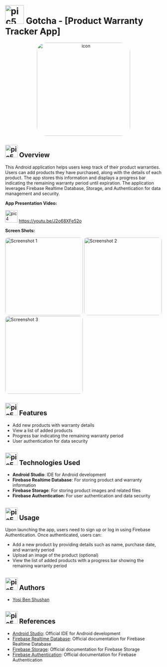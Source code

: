 <h1><img src="https://github.com/YosiBs/Gotcha-App/assets/105666011/aa91d3ec-0d48-4e86-a87f-045392bd9d8f" alt=pic5 width="60" height="60"> Gotcha - [Product Warranty Tracker App]</h1>



<p align= center>
  <img src="https://github.com/YosiBs/Gotcha-App/assets/105666011/2c909735-e55e-4038-9cf9-81795753a701" alt="icon" width="300" style="border-radius: 30px;">
</p>

<h2><img src="https://github.com/YosiBs/Gotcha-App/assets/105666011/558f0957-6604-47a4-a202-66a02a2835e7" alt=pic5 width="40" height="40"> Overview</h2>
<p>This Android application helps users keep track of their product warranties. Users can add products they have purchased, along with the details of each product. The app stores this information and displays a progress bar indicating the remaining warranty period until expiration. The application leverages Firebase Realtime Database, Storage, and Authentication for data management and security.</p>

<p><strong>App Presentation Video:</strong></p>

<img src="https://github.com/YosiBs/Pokemon-Escape-Mobile-Game/assets/105666011/6d846434-ee90-420d-83a4-f6d86066bb71" alt="pic4" width="40" height="40"> https://youtu.be/J2o68XFe52o

<p><strong>Screen Shots:</strong></p>


<img src="https://github.com/YosiBs/Gotcha-App/assets/105666011/9c66fe0e-648a-4525-8d06-24e7033e4d53" alt="Screenshot 1" width="250" style="border-radius: 10px;">
<img src="https://github.com/YosiBs/Gotcha-App/assets/105666011/fdb4c3ed-b64a-41b6-8866-d28f486ab442" alt="Screenshot 2" width="250" style="border-radius: 10px;">
<img src="https://github.com/YosiBs/Gotcha-App/assets/105666011/43f3d552-c5cf-47b8-8a2f-2631560d9b70" alt="Screenshot 3" width="250" style="border-radius: 10px;">


<h2><img src="https://github.com/YosiBs/Pokemon-Escape-Mobile-Game/assets/105666011/008a508e-5484-46ba-be36-ac359d603f01" alt=pic5 width="40" height="40"> Features</h2>
<ul>
    <li>Add new products with warranty details</li>
    <li>View a list of added products</li>
    <li>Progress bar indicating the remaining warranty period</li>
    <li>User authentication for data security</li>
</ul>

<h2><img src="https://github.com/YosiBs/Gotcha-App/assets/105666011/f09bd9dd-b5e2-4076-a617-fd71fe7deceb" alt=pic5 width="40" height="40"> Technologies Used</h2>
<ul>
    <li><strong>Android Studio</strong>: IDE for Android development</li>
    <li><strong>Firebase Realtime Database</strong>: For storing product and warranty information</li>
    <li><strong>Firebase Storage</strong>: For storing product images and related files</li>
    <li><strong>Firebase Authentication</strong>: For user authentication and data security</li>
</ul>


<h2><img src="https://github.com/YosiBs/Gotcha-App/assets/105666011/0c7e3507-e910-4ac4-b5e3-8c5d484fa682" alt=pic5 width="40" height="40"> Usage</h2>
<p>Upon launching the app, users need to sign up or log in using Firebase Authentication. Once authenticated, users can:</p>
<ul>
    <li>Add a new product by providing details such as name, purchase date, and warranty period</li>
    <li>Upload an image of the product (optional)</li>
    <li>View the list of added products with a progress bar showing the remaining warranty period</li>
</ul>

<h2><img src="https://github.com/YosiBs/Gotcha-App/assets/105666011/9f5d6637-b1e1-4037-8f60-64388e5ab109" alt=pic5 width="40" height="40"> Authors</h2>
<ul>
    <li><a href="https://github.com/YosiBs">Yosi Ben Shushan</a></li>
</ul>

<h2><img src="https://github.com/YosiBs/Gotcha-App/assets/105666011/65ede3d1-631b-4d43-801a-3c17777938fb" alt=pic5 width="40" height="40"> References</h2>
<ul>
    <li><a href="https://developer.android.com/studio">Android Studio</a>: Official IDE for Android development</li>
    <li><a href="https://firebase.google.com/docs/database">Firebase Realtime Database</a>: Official documentation for Firebase Realtime Database</li>
    <li><a href="https://firebase.google.com/docs/storage">Firebase Storage</a>: Official documentation for Firebase Storage</li>
    <li><a href="https://firebase.google.com/docs/auth">Firebase Authentication</a>: Official documentation for Firebase Authentication</li>
</ul>
